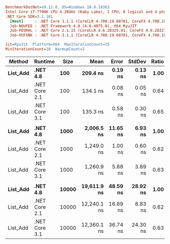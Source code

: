 ``` ini

BenchmarkDotNet=v0.12.0, OS=Windows 10.0.18363
Intel Core i7-7700K CPU 4.20GHz (Kaby Lake), 1 CPU, 8 logical and 4 physical cores
.NET Core SDK=3.1.101
  [Host]     : .NET Core 3.1.1 (CoreCLR 4.700.19.60701, CoreFX 4.700.19.60801), X64 RyuJIT
  Job-NQUFEE : .NET Framework 4.8 (4.8.4075.0), X64 RyuJIT
  Job-PEORHL : .NET Core 2.1.15 (CoreCLR 4.6.28325.01, CoreFX 4.6.28327.02), X64 RyuJIT
  Job-VUFXNK : .NET Core 3.1.1 (CoreCLR 4.700.19.60701, CoreFX 4.700.19.60801), X64 RyuJIT

Jit=RyuJit  Platform=X64  MaxIterationCount=15  
MinIterationCount=10  WarmupCount=2  

```
|   Method |       Runtime |  Size |        Mean |    Error |   StdDev | Ratio |
|--------- |-------------- |------ |------------:|---------:|---------:|------:|
| **List_Add** |      **.NET 4.8** |   **100** |    **209.4 ns** |  **0.19 ns** |  **0.13 ns** |  **1.00** |
| List_Add | .NET Core 2.1 |   100 |    134.1 ns |  0.08 ns |  0.05 ns |  0.64 |
| List_Add | .NET Core 3.1 |   100 |    135.3 ns |  0.58 ns |  0.30 ns |  0.65 |
|          |               |       |             |          |          |       |
| **List_Add** |      **.NET 4.8** |  **1000** |  **2,006.5 ns** | **11.65 ns** |  **6.93 ns** |  **1.00** |
| List_Add | .NET Core 2.1 |  1000 |  1,249.0 ns |  1.00 ns |  0.60 ns |  0.62 |
| List_Add | .NET Core 3.1 |  1000 |  1,260.9 ns |  5.88 ns |  3.89 ns |  0.63 |
|          |               |       |             |          |          |       |
| **List_Add** |      **.NET 4.8** | **10000** | **19,611.9 ns** | **48.59 ns** | **28.92 ns** |  **1.00** |
| List_Add | .NET Core 2.1 | 10000 | 12,240.1 ns | 16.89 ns |  8.83 ns |  0.62 |
| List_Add | .NET Core 3.1 | 10000 | 12,360.1 ns | 36.74 ns | 24.30 ns |  0.63 |
